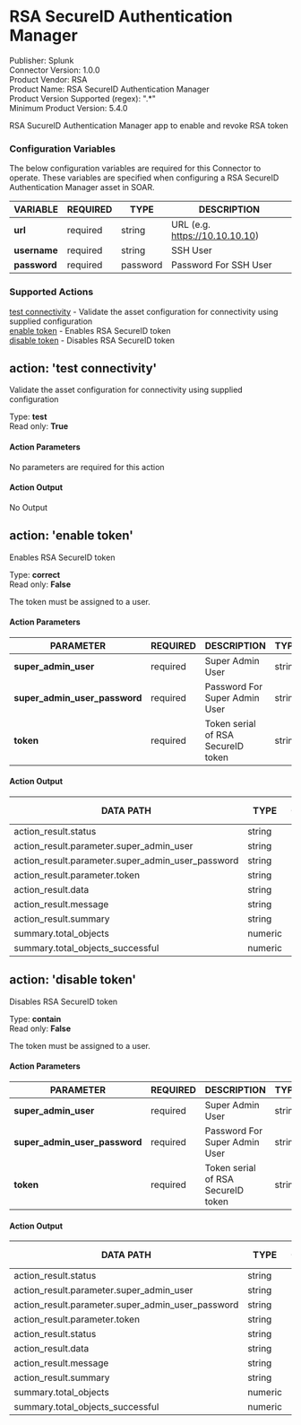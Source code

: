 [comment]: # "Auto-generated SOAR connector documentation"
# RSA SecureID Authentication Manager

Publisher: Splunk  
Connector Version: 1.0.0  
Product Vendor: RSA  
Product Name: RSA SecureID Authentication Manager  
Product Version Supported (regex): ".\*"  
Minimum Product Version: 5.4.0  

RSA SucureID Authentication Manager app to enable and revoke RSA token

[comment]: # "File: README.md"
[comment]: # "Copyright (c) 2023 Splunk Inc."
[comment]: # ""
[comment]: # "Licensed under the Apache License, Version 2.0 (the 'License');"
[comment]: # "you may not use this file except in compliance with the License."
[comment]: # "You may obtain a copy of the License at"
[comment]: # ""
[comment]: # "    http://www.apache.org/licenses/LICENSE-2.0"
[comment]: # ""
[comment]: # "Unless required by applicable law or agreed to in writing, software distributed under"
[comment]: # "the License is distributed on an 'AS IS' BASIS, WITHOUT WARRANTIES OR CONDITIONS OF ANY KIND,"
[comment]: # "either express or implied. See the License for the specific language governing permissions"
[comment]: # "and limitations under the License."
[comment]: # ""



### Configuration Variables
The below configuration variables are required for this Connector to operate.  These variables are specified when configuring a RSA SecureID Authentication Manager asset in SOAR.

VARIABLE | REQUIRED | TYPE | DESCRIPTION
-------- | -------- | ---- | -----------
**url** |  required  | string | URL (e.g. https://10.10.10.10)
**username** |  required  | string | SSH User
**password** |  required  | password | Password For SSH User

### Supported Actions  
[test connectivity](#action-test-connectivity) - Validate the asset configuration for connectivity using supplied configuration  
[enable token](#action-enable-token) - Enables RSA SecureID token  
[disable token](#action-disable-token) - Disables RSA SecureID token  

## action: 'test connectivity'
Validate the asset configuration for connectivity using supplied configuration

Type: **test**  
Read only: **True**

#### Action Parameters
No parameters are required for this action

#### Action Output
No Output  

## action: 'enable token'
Enables RSA SecureID token

Type: **correct**  
Read only: **False**

The token must be assigned to a user.

#### Action Parameters
PARAMETER | REQUIRED | DESCRIPTION | TYPE | CONTAINS
--------- | -------- | ----------- | ---- | --------
**super_admin_user** |  required  | Super Admin User | string | 
**super_admin_user_password** |  required  | Password For Super Admin User | string | 
**token** |  required  | Token serial of RSA SecureID token | string |  `rsa secureid token` 

#### Action Output
DATA PATH | TYPE | CONTAINS | EXAMPLE VALUES
--------- | ---- | -------- | --------------
action_result.status | string |  |  
action_result.parameter.super_admin_user | string |  |  
action_result.parameter.super_admin_user_password | string |  |  
action_result.parameter.token | string |  |   0056121890128 
action_result.data | string |  |  
action_result.message | string |  |  
action_result.summary | string |  |  
summary.total_objects | numeric |  |   1 
summary.total_objects_successful | numeric |  |   1   

## action: 'disable token'
Disables RSA SecureID token

Type: **contain**  
Read only: **False**

The token must be assigned to a user.

#### Action Parameters
PARAMETER | REQUIRED | DESCRIPTION | TYPE | CONTAINS
--------- | -------- | ----------- | ---- | --------
**super_admin_user** |  required  | Super Admin User | string | 
**super_admin_user_password** |  required  | Password For Super Admin User | string | 
**token** |  required  | Token serial of RSA SecureID token | string |  `rsa secureid token` 

#### Action Output
DATA PATH | TYPE | CONTAINS | EXAMPLE VALUES
--------- | ---- | -------- | --------------
action_result.status | string |  |  
action_result.parameter.super_admin_user | string |  |  
action_result.parameter.super_admin_user_password | string |  |  
action_result.parameter.token | string |  |   0056121890128 
action_result.status | string |  |  
action_result.data | string |  |  
action_result.message | string |  |  
action_result.summary | string |  |  
summary.total_objects | numeric |  |   1 
summary.total_objects_successful | numeric |  |   1 